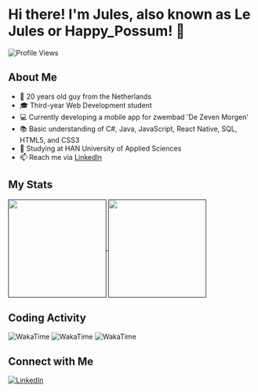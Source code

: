 # Hi there! I'm Jules, also known as Le Jules or Happy_Possum! 👋

![Profile Views](https://komarev.com/ghpvc/?username=julesk1702&color=940325)

## About Me

- :calendar: 20 years old guy from the Netherlands
- :mortar_board: Third-year Web Development student
- :computer: Currently developing a mobile app for zwembad 'De Zeven Morgen'
- :books: Basic understanding of C#, Java, JavaScript, React Native, SQL, HTML5, and CSS3
- :notebook: Studying at HAN University of Applied Sciences
- 📫 Reach me via [LinkedIn](https://www.linkedin.com/in/jules-koster/)

## My Stats

<a href="">
  <img height=200 align="center" src="https://github-readme-stats.vercel.app/api?username=julesk1702&theme=shadow_red" />
</a>
<a href="">
  <img height=200 align="center" src="https://github-readme-stats.vercel.app/api/wakatime?username=happypossum" />
</a>

## Coding Activity

<!-- Replace with your actual WakaTime profile URLs -->
![WakaTime](https://wakatime.com/share/@1adad99a-e466-4bd9-a250-07c67336b1d1/f6c5feff-8bf0-488b-96c4-66632a711e4b.svg)
![WakaTime](https://wakatime.com/share/@1adad99a-e466-4bd9-a250-07c67336b1d1/d165aa91-c19a-4291-a168-515c84307f32.svg)
![WakaTime](https://wakatime.com/share/@1adad99a-e466-4bd9-a250-07c67336b1d1/363dfdf9-2105-4302-b8c3-6d063e2316b2.svg)

## Connect with Me

[![LinkedIn](https://img.shields.io/badge/-LinkedIn-0077B5?style=flat&logo=linkedin&logoColor=white)](https://www.linkedin.com/in/jules-koster/)

<!---
julesk1702/julesk1702 is a ✨ special ✨ repository because its `README.md` (this file) appears on your GitHub profile.
You can click the Preview link to take a look at your changes.
--->
